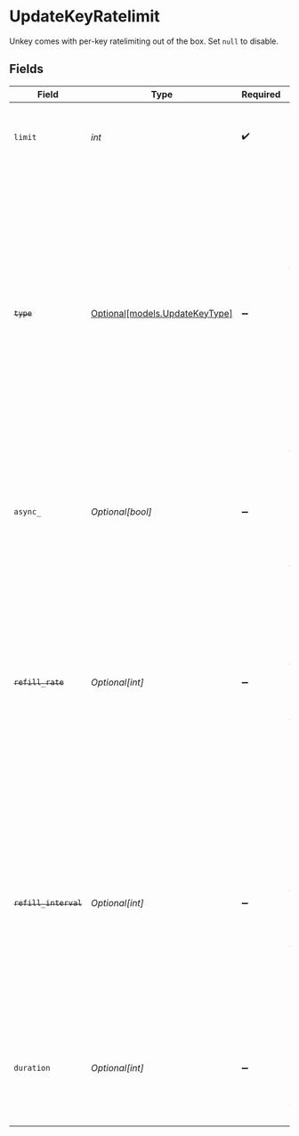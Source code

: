 # UpdateKeyRatelimit

Unkey comes with per-key ratelimiting out of the box. Set `null` to disable.


## Fields

| Field                                                                                                                                                                                                                                                                                                       | Type                                                                                                                                                                                                                                                                                                        | Required                                                                                                                                                                                                                                                                                                    | Description                                                                                                                                                                                                                                                                                                 |
| ----------------------------------------------------------------------------------------------------------------------------------------------------------------------------------------------------------------------------------------------------------------------------------------------------------- | ----------------------------------------------------------------------------------------------------------------------------------------------------------------------------------------------------------------------------------------------------------------------------------------------------------- | ----------------------------------------------------------------------------------------------------------------------------------------------------------------------------------------------------------------------------------------------------------------------------------------------------------- | ----------------------------------------------------------------------------------------------------------------------------------------------------------------------------------------------------------------------------------------------------------------------------------------------------------- |
| `limit`                                                                                                                                                                                                                                                                                                     | *int*                                                                                                                                                                                                                                                                                                       | :heavy_check_mark:                                                                                                                                                                                                                                                                                          | The total amount of requests allowed in a single window.                                                                                                                                                                                                                                                    |
| ~~`type`~~                                                                                                                                                                                                                                                                                                  | [Optional[models.UpdateKeyType]](../models/updatekeytype.md)                                                                                                                                                                                                                                                | :heavy_minus_sign:                                                                                                                                                                                                                                                                                          | : warning: ** DEPRECATED **: This will be removed in a future release, please migrate away from it as soon as possible.<br/><br/>Fast ratelimiting doesn't add latency, while consistent ratelimiting is more accurate.<br/>Deprecated, use 'async' instead<br/><br/>[Learn more](https://unkey.dev/docs/features/ratelimiting) |
| `async_`                                                                                                                                                                                                                                                                                                    | *Optional[bool]*                                                                                                                                                                                                                                                                                            | :heavy_minus_sign:                                                                                                                                                                                                                                                                                          | Asnyc ratelimiting doesn't add latency, while sync ratelimiting is slightly more accurate.<br/><br/>[Learn more](https://unkey.dev/docs/features/ratelimiting)                                                                                                                                              |
| ~~`refill_rate`~~                                                                                                                                                                                                                                                                                           | *Optional[int]*                                                                                                                                                                                                                                                                                             | :heavy_minus_sign:                                                                                                                                                                                                                                                                                          | : warning: ** DEPRECATED **: This will be removed in a future release, please migrate away from it as soon as possible.<br/><br/>How many tokens to refill during each refillInterval.<br/>Deprecated, use 'limit' instead.                                                                                 |
| ~~`refill_interval`~~                                                                                                                                                                                                                                                                                       | *Optional[int]*                                                                                                                                                                                                                                                                                             | :heavy_minus_sign:                                                                                                                                                                                                                                                                                          | : warning: ** DEPRECATED **: This will be removed in a future release, please migrate away from it as soon as possible.<br/><br/>Determines the speed at which tokens are refilled, in milliseconds.<br/>Deprecated, use 'duration'                                                                         |
| `duration`                                                                                                                                                                                                                                                                                                  | *Optional[int]*                                                                                                                                                                                                                                                                                             | :heavy_minus_sign:                                                                                                                                                                                                                                                                                          | The duration of each ratelimit window, in milliseconds.<br/>This field will become required in a future version.                                                                                                                                                                                            |